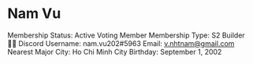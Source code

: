 # Nam Vu

Membership Status: Active Voting Member
Membership Type: S2 Builder 🧑‍🚀
Discord Username: nam.vu202#5963
Email: v.nhtnam@gmail.com
Nearest Major City: Ho Chi Minh City
Birthday: September 1, 2002